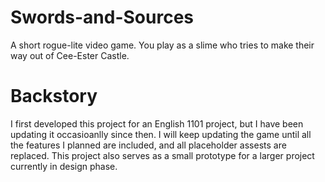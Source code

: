 # Swords-and-Sources
A short rogue-lite video game. You play as a slime who tries to make their way out of Cee-Ester Castle.

# Backstory
I first developed this project for an English 1101 project, but I have been updating it occasioanlly since then.
I will keep updating the game until all the features I planned are included, and all placeholder assests are replaced.
This project also serves as a small prototype for a larger project currently in design phase.
